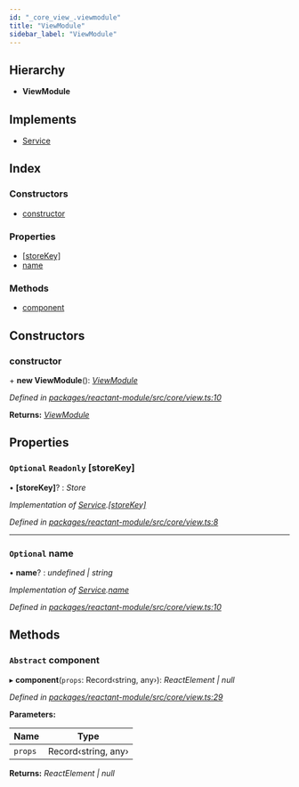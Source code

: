 ```yaml
---
id: "_core_view_.viewmodule"
title: "ViewModule"
sidebar_label: "ViewModule"
---
```


## Hierarchy

* **ViewModule**

## Implements

* [Service](../interfaces/_interfaces_.service.md)

## Index

### Constructors

* [constructor](_core_view_.viewmodule.md#constructor)

### Properties

* [[storeKey]](_core_view_.viewmodule.md#optional-readonly-[storekey])
* [name](_core_view_.viewmodule.md#optional-name)

### Methods

* [component](_core_view_.viewmodule.md#abstract-component)

## Constructors

###  constructor

\+ **new ViewModule**(): *[ViewModule](_core_view_.viewmodule.md)*

*Defined in [packages/reactant-module/src/core/view.ts:10](https://github.com/unadlib/reactant/blob/1e7fe87/packages/reactant-module/src/core/view.ts#L10)*

**Returns:** *[ViewModule](_core_view_.viewmodule.md)*

## Properties

### `Optional` `Readonly` [storeKey]

• **[storeKey]**? : *Store*

*Implementation of [Service](../interfaces/_interfaces_.service.md).[[storeKey]](../interfaces/_interfaces_.service.md#optional-readonly-[storekey])*

*Defined in [packages/reactant-module/src/core/view.ts:8](https://github.com/unadlib/reactant/blob/1e7fe87/packages/reactant-module/src/core/view.ts#L8)*

___

### `Optional` name

• **name**? : *undefined | string*

*Implementation of [Service](../interfaces/_interfaces_.service.md).[name](../interfaces/_interfaces_.service.md#optional-name)*

*Defined in [packages/reactant-module/src/core/view.ts:10](https://github.com/unadlib/reactant/blob/1e7fe87/packages/reactant-module/src/core/view.ts#L10)*

## Methods

### `Abstract` component

▸ **component**(`props`: Record‹string, any›): *ReactElement | null*

*Defined in [packages/reactant-module/src/core/view.ts:29](https://github.com/unadlib/reactant/blob/1e7fe87/packages/reactant-module/src/core/view.ts#L29)*

**Parameters:**

Name | Type |
------ | ------ |
`props` | Record‹string, any› |

**Returns:** *ReactElement | null*
